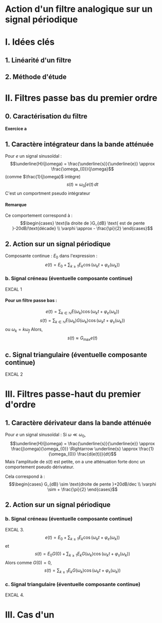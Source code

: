 # Action d'un filtre analogique sur un signal périodique

# I. Idées clés
## 1. Linéarité d'un filtre
## 2. Méthode d'étude
# II. Filtres passe bas du premier ordre 
## 0. Caractérisation du filtre
#### Exercice a
## 1. Caractère intégrateur dans la bande atténuée
Pour $e$ un signal sinusoïdal : 
$$\underline{H}(j\omega) = \frac{\underline{s}}{\underline{e}} \approx \frac{\omega_{0}}{j\omega}$$
(comme $\frac{1}{j\omega}$ intègre)
$$s(t) \approx \omega_{0} \int e(t) \, dt $$
C'est un comportment pseudo intégrateur

#### Remarque
Ce comportement correspond à : 
$$\begin{cases}
\text{la droite de }G_{dB} \text{ est de pente }-20dB/\text{décade} \\
\varphi \approx - \frac{\pi}{2}
\end{cases}$$

## 2. Action sur un signal périodique
Composante continue : $E_{0}$ dans l'expression :
$$e(t) = E_{0} + \sum_{k \geq 1}E_{k}\cos(\omega_{k}t + \varphi_{e}(\omega_{k}))$$

### b. Signal créneau (éventuelle composante continue)
EXCAL 1
#### Pour un filtre passe bas :
$$e(t) = \sum_{k \in \mathbb{N}}E(\omega _{k})\cos(\omega_{k} t + \varphi_{e}(\omega_{k}))$$
$$s(t) = \sum_{k \in \mathbb{N}}E(\omega _{k})G(\omega_{k})\cos(\omega_{k} t + \varphi_{s}(\omega_{k}))$$
ou $\omega_{k} = k \omega_{f}$
Alors, 
$$s(t) \approx G_{\max}e(t)$$

## c. Signal triangulaire (éventuelle composante continue)
EXCAL 2

# III. Filtres passe-haut du premier d'ordre
## 1. Caractère dérivateur dans la bande atténuée
Pour $e$ un signal sinusoïdal : 
Si $\omega \ll \omega_{0}$, 
$$\underline{H}(j\omega) = \frac{\underline{s}}{\underline{e}} \approx \frac{j\omega}{\omega_{0}} \Rightarrow \underline{s} \approx \frac{1}{\omega_{0}} \frac{d(e(t))}{dt}$$
Mais l'amplitude de $s(t)$ est petite, on a une atténuation forte donc un comportement pseudo dérivateur. 

Cela correspond à : 
$$\begin{cases}
G_{dB} \sim \text{droite de pente }+20dB/dec \\
\varphi \sim + \frac{\pi}{2}
\end{cases}$$

## 2. Action sur un signal périodique
### b. Signal créneau (éventuelle composante continue)
EXCAL 3.
$$e(t) = E_{0} + \sum_{k \geq 1} E_{k} \cos(\omega_{k}t + \varphi_{e}(\omega_{k}))$$
et
$$s(t) = E_{0}G(0) + \sum_{k \geq 1} E_{k}G(\omega_{k})\cos(\omega_{k}t+\varphi_{s}(\omega_{k}))$$
Alors comme $G(0) = 0$, 
$$s(t) = \sum_{k \geq 1} E_{k}G(\omega_{k})\cos(\omega_{k}t+\varphi_{s}(\omega_{k}))$$
### c. Signal triangulaire (éventuelle composante continue)
EXCAL 4.

# III. Cas d'un 